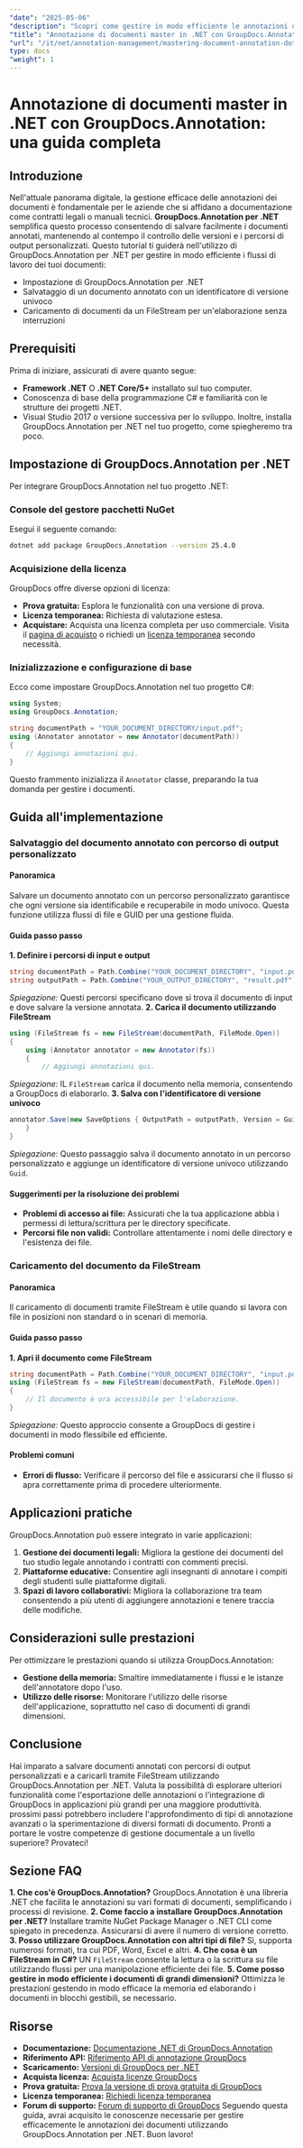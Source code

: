 ```yaml
---
"date": "2025-05-06"
"description": "Scopri come gestire in modo efficiente le annotazioni dei documenti in .NET utilizzando GroupDocs.Annotation. Questa guida illustra la configurazione, la personalizzazione e le best practice per il salvataggio dei documenti annotati."
"title": "Annotazione di documenti master in .NET con GroupDocs.Annotation&#58; una guida completa"
"url": "/it/net/annotation-management/mastering-document-annotation-dotnet-groupdocs/"
type: docs
"weight": 1
---
```


# Annotazione di documenti master in .NET con GroupDocs.Annotation: una guida completa
## Introduzione
Nell'attuale panorama digitale, la gestione efficace delle annotazioni dei documenti è fondamentale per le aziende che si affidano a documentazione come contratti legali o manuali tecnici. **GroupDocs.Annotation per .NET** semplifica questo processo consentendo di salvare facilmente i documenti annotati, mantenendo al contempo il controllo delle versioni e i percorsi di output personalizzati.
Questo tutorial ti guiderà nell'utilizzo di GroupDocs.Annotation per .NET per gestire in modo efficiente i flussi di lavoro dei tuoi documenti:
- Impostazione di GroupDocs.Annotation per .NET
- Salvataggio di un documento annotato con un identificatore di versione univoco
- Caricamento di documenti da un FileStream per un'elaborazione senza interruzioni

## Prerequisiti
Prima di iniziare, assicurati di avere quanto segue:
- **Framework .NET** O **.NET Core/5+** installato sul tuo computer.
- Conoscenza di base della programmazione C# e familiarità con le strutture dei progetti .NET.
- Visual Studio 2017 o versione successiva per lo sviluppo.
Inoltre, installa GroupDocs.Annotation per .NET nel tuo progetto, come spiegheremo tra poco.

## Impostazione di GroupDocs.Annotation per .NET
Per integrare GroupDocs.Annotation nel tuo progetto .NET:
### Console del gestore pacchetti NuGet
Esegui il seguente comando:
```bash
dotnet add package GroupDocs.Annotation --version 25.4.0
```
### Acquisizione della licenza
GroupDocs offre diverse opzioni di licenza:
- **Prova gratuita:** Esplora le funzionalità con una versione di prova.
- **Licenza temporanea:** Richiesta di valutazione estesa.
- **Acquistare:** Acquista una licenza completa per uso commerciale.
Visita il [pagina di acquisto](https://purchase.groupdocs.com/buy) o richiedi un [licenza temporanea](https://purchase.groupdocs.com/temporary-license/) secondo necessità.

### Inizializzazione e configurazione di base
Ecco come impostare GroupDocs.Annotation nel tuo progetto C#:
```csharp
using System;
using GroupDocs.Annotation;

string documentPath = "YOUR_DOCUMENT_DIRECTORY/input.pdf";
using (Annotator annotator = new Annotator(documentPath))
{
    // Aggiungi annotazioni qui.
}
```
Questo frammento inizializza il `Annotator` classe, preparando la tua domanda per gestire i documenti.

## Guida all'implementazione
### Salvataggio del documento annotato con percorso di output personalizzato
#### Panoramica
Salvare un documento annotato con un percorso personalizzato garantisce che ogni versione sia identificabile e recuperabile in modo univoco. Questa funzione utilizza flussi di file e GUID per una gestione fluida.
#### Guida passo passo
**1. Definire i percorsi di input e output**
```csharp
string documentPath = Path.Combine("YOUR_DOCUMENT_DIRECTORY", "input.pdf");
string outputPath = Path.Combine("YOUR_OUTPUT_DIRECTORY", "result.pdf");
```
*Spiegazione:* Questi percorsi specificano dove si trova il documento di input e dove salvare la versione annotata.
**2. Carica il documento utilizzando FileStream**
```csharp
using (FileStream fs = new FileStream(documentPath, FileMode.Open))
{
    using (Annotator annotator = new Annotator(fs))
    {
        // Aggiungi annotazioni qui.
```
*Spiegazione:* IL `FileStream` carica il documento nella memoria, consentendo a GroupDocs di elaborarlo.
**3. Salva con l'identificatore di versione univoco**
```csharp
annotator.Save(new SaveOptions { OutputPath = outputPath, Version = Guid.NewGuid().ToString() });
    }
}
```
*Spiegazione:* Questo passaggio salva il documento annotato in un percorso personalizzato e aggiunge un identificatore di versione univoco utilizzando `Guid`.
#### Suggerimenti per la risoluzione dei problemi
- **Problemi di accesso ai file:** Assicurati che la tua applicazione abbia i permessi di lettura/scrittura per le directory specificate.
- **Percorsi file non validi:** Controllare attentamente i nomi delle directory e l'esistenza dei file.
### Caricamento del documento da FileStream
#### Panoramica
Il caricamento di documenti tramite FileStream è utile quando si lavora con file in posizioni non standard o in scenari di memoria.
#### Guida passo passo
**1. Apri il documento come FileStream**
```csharp
string documentPath = Path.Combine("YOUR_DOCUMENT_DIRECTORY", "input.pdf");
using (FileStream fs = new FileStream(documentPath, FileMode.Open))
{
    // Il documento è ora accessibile per l'elaborazione.
}
```
*Spiegazione:* Questo approccio consente a GroupDocs di gestire i documenti in modo flessibile ed efficiente.
#### Problemi comuni
- **Errori di flusso:** Verificare il percorso del file e assicurarsi che il flusso si apra correttamente prima di procedere ulteriormente.
## Applicazioni pratiche
GroupDocs.Annotation può essere integrato in varie applicazioni:
1. **Gestione dei documenti legali:** Migliora la gestione dei documenti del tuo studio legale annotando i contratti con commenti precisi.
2. **Piattaforme educative:** Consentire agli insegnanti di annotare i compiti degli studenti sulle piattaforme digitali.
3. **Spazi di lavoro collaborativi:** Migliora la collaborazione tra team consentendo a più utenti di aggiungere annotazioni e tenere traccia delle modifiche.
## Considerazioni sulle prestazioni
Per ottimizzare le prestazioni quando si utilizza GroupDocs.Annotation:
- **Gestione della memoria:** Smaltire immediatamente i flussi e le istanze dell'annotatore dopo l'uso.
- **Utilizzo delle risorse:** Monitorare l'utilizzo delle risorse dell'applicazione, soprattutto nel caso di documenti di grandi dimensioni.
## Conclusione
Hai imparato a salvare documenti annotati con percorsi di output personalizzati e a caricarli tramite FileStream utilizzando GroupDocs.Annotation per .NET. Valuta la possibilità di esplorare ulteriori funzionalità come l'esportazione delle annotazioni o l'integrazione di GroupDocs in applicazioni più grandi per una maggiore produttività.
prossimi passi potrebbero includere l'approfondimento di tipi di annotazione avanzati o la sperimentazione di diversi formati di documento. Pronti a portare le vostre competenze di gestione documentale a un livello superiore? Provateci!
## Sezione FAQ
**1. Che cos'è GroupDocs.Annotation?**
GroupDocs.Annotation è una libreria .NET che facilita le annotazioni su vari formati di documenti, semplificando i processi di revisione.
**2. Come faccio a installare GroupDocs.Annotation per .NET?**
Installare tramite NuGet Package Manager o .NET CLI come spiegato in precedenza. Assicurarsi di avere il numero di versione corretto.
**3. Posso utilizzare GroupDocs.Annotation con altri tipi di file?**
Sì, supporta numerosi formati, tra cui PDF, Word, Excel e altri.
**4. Che cosa è un FileStream in C#?**
UN `FileStream` consente la lettura o la scrittura su file utilizzando flussi per una manipolazione efficiente dei file.
**5. Come posso gestire in modo efficiente i documenti di grandi dimensioni?**
Ottimizza le prestazioni gestendo in modo efficace la memoria ed elaborando i documenti in blocchi gestibili, se necessario.
## Risorse
- **Documentazione:** [Documentazione .NET di GroupDocs.Annotation](https://docs.groupdocs.com/annotation/net/)
- **Riferimento API:** [Riferimento API di annotazione GroupDocs](https://reference.groupdocs.com/annotation/net/)
- **Scaricamento:** [Versioni di GroupDocs per .NET](https://releases.groupdocs.com/annotation/net/)
- **Acquista licenza:** [Acquista licenze GroupDocs](https://purchase.groupdocs.com/buy)
- **Prova gratuita:** [Prova la versione di prova gratuita di GroupDocs](https://releases.groupdocs.com/annotation/net/)
- **Licenza temporanea:** [Richiedi licenza temporanea](https://purchase.groupdocs.com/temporary-license/)
- **Forum di supporto:** [Forum di supporto di GroupDocs](https://forum.groupdocs.com/c/annotation/)
Seguendo questa guida, avrai acquisito le conoscenze necessarie per gestire efficacemente le annotazioni dei documenti utilizzando GroupDocs.Annotation per .NET. Buon lavoro!